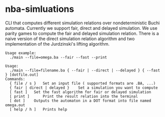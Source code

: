 # nba-simluations
CLI that computes different simulation relations over nondeterministic Buchi automata.
Currently we support fair, direct and delayed simulation. We use parity games to compute the fair and delayed simulation relation.
There is a naive version of the direct simulation relation algorithm and two implementation of the Jurdzinski's lifting algorithm.

```
Usage example:
  ./main --file=omega.ba --fair --fast --print

Usage:
  ./main --file=filename.ba { --fair | --direct | --delayed } { --fast } [dotfile.out]
Commands:
  { file / s } 	 Set an input file ( supported formats are .BA, ...)
  { fair | direct | delayed } 	 Set a simulation you want to compute
  [ fast ] 	 Set the fast algorithm for fair or delayed simulation
  [ print ] 	 Print the result relation into the terminal
  [ dot ] 	 Outputs the automaton in a DOT format into file named omega.out
  [ help / h ] 	 Prints help
  ```
